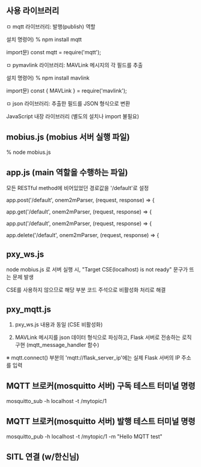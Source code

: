 ## 사용 라이브러리
ㅁ mqtt 라이브러리: 발행(publish) 역할

설치 명령어) % npm install mqtt

import문) const mqtt = require('mqtt');

ㅁ pymavlink 라이브러리: MAVLink 메시지의 각 필드를 추출

설치 명령어) % npm install mavlink

import문) const { MAVLink } = require('mavlink');

ㅁ json 라이브러리: 추출한 필드를 JSON 형식으로 변환

JavaScript 내장 라이브러리 (별도의 설치나 import 불필요)

## mobius.js (mobius 서버 실행 파일)
% node mobius.js

## app.js (main 역할을 수행하는 파일)
모든 RESTful method에 비어있었던 경로값을 '/default'로 설정 

app.post('/default', onem2mParser, (request, response) => {

app.get('/default', onem2mParser, (request, response) => {

app.put('/default', onem2mParser, (request, response) => {

app.delete('/default', onem2mParser, (request, response) => {

## pxy_ws.js
node mobius.js 로 서버 실행 시, "Target CSE(localhost) is not ready" 문구가 뜨는 문제 발생

CSE를 사용하지 않으므로 해당 부분 코드 주석으로 비활성화 처리로 해결

## pxy_mqtt.js
1. pxy_ws.js 내용과 동일 (CSE 비활성화)

2. MAVLink 메시지를 json 데이터 형식으로 파싱하고, Flask 서버로 전송하는 로직 구현 (mqtt_message_handler 함수)

※ mqtt.connect() 부분의 'mqtt://flask_server_ip'에는 실제 Flask 서버의 IP 주소를 입력

## MQTT 브로커(mosquitto 서버) 구독 테스트 터미널 명령
mosquitto_sub -h localhost -t /mytopic/1

## MQTT 브로커(mosquitto 서버) 발행 테스트 터미널 명령
mosquitto_pub -h localhost -t /mytopic/1 -m "Hello MQTT test"

## SITL 연결 (w/한신님)
